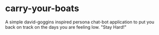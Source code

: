 # carry-your-boats
A simple david-goggins inspired persona chat-bot application to put you back on track on the days you are feeling low. "Stay Hard!"
